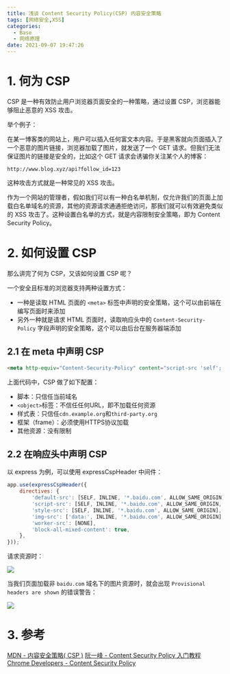 ```yaml
---
title: 浅谈 Content Security Policy(CSP) 内容安全策略
tags: [网络安全,XSS]
categories:
  - Base
  - 网络原理
date: 2021-09-07 19:47:26
---
```


# 1. 何为 CSP

CSP 是一种有效防止用户浏览器页面安全的一种策略，通过设置 CSP，浏览器能够阻止恶意的 XSS 攻击。

举个例子：

在某一博客类的网站上，用户可以插入任何富文本内容。于是黑客就向页面插入了一个恶意的图片链接，浏览器加载了图片，就发送了一个 GET 请求。但我们无法保证图片的链接是安全的，比如这个 GET 请求会诱骗你关注某个人的博客：

```
http://www.blog.xyz/api?follow_id=123
```

这种攻击方式就是一种常见的 XSS 攻击。

作为一个网站的管理者，假如我们可以有一种白名单机制，仅允许我们的页面上加载白名单域名的资源，其他的资源请求通通拒绝访问，那我们就可以有效避免类似的 XSS 攻击了。这种设置白名单的方式，就是内容限制安全策略，即为 Content Security Policy。

# 2. 如何设置 CSP

那么讲完了何为 CSP，又该如何设置 CSP 呢？

一个安全且标准的浏览器支持两种设置方式：
- 一种是读取 HTML 页面的 `<meta>` 标签中声明的安全策略，这个可以由前端在编写页面时来添加
- 另外一种就是请求 HTML 页面时，读取响应头中的 `Content-Security-Policy` 字段声明的安全策略，这个可以由后台在服务器端添加

## 2.1 在 meta 中声明 CSP

```html
<meta http-equiv="Content-Security-Policy" content="script-src 'self'; object-src 'none'; style-src cdn.example.org third-party.org; child-src https:">
```

上面代码中，CSP 做了如下配置：

*   脚本：只信任当前域名
*   `<object>`标签：不信任任何URL，即不加载任何资源
*   样式表：只信任`cdn.example.org`和`third-party.org`
*   框架（frame）：必须使用HTTPS协议加载
*   其他资源：没有限制

## 2.2 在响应头中声明 CSP

以 express 为例，可以使用 expressCspHeader 中间件：

```js
app.use(expressCspHeader({
    directives: {
        'default-src': [SELF, INLINE, '*.baidu.com', ALLOW_SAME_ORIGIN],
        'script-src': [SELF, INLINE, '*.baidu.com', ALLOW_SAME_ORIGIN, EVAL],
        'style-src': [SELF, INLINE, '*.baidu.com', ALLOW_SAME_ORIGIN],
        'img-src': ['data:', INLINE, '*.baidu.com', ALLOW_SAME_ORIGIN],
        'worker-src': [NONE],
        'block-all-mixed-content': true,
    },
}));
```

请求资源时：

![](https://i.loli.net/2021/09/07/PeVx6HwoEWYUkfZ.png)

当我们页面加载非 `baidu.com` 域名下的图片资源时，就会出现 `Provisional headers are shown` 的错误警告：

![](https://i.loli.net/2021/09/07/3jmMSDXVObHzWyr.png)

# 3. 参考

[MDN - 内容安全策略( CSP )](https://developer.mozilla.org/zh-CN/docs/Web/HTTP/CSP)
[阮一峰 - Content Security Policy 入门教程](http://www.ruanyifeng.com/blog/2016/09/csp.html)
[Chrome Developers - Content Security Policy](https://developer.chrome.com/docs/apps/contentSecurityPolicy/)